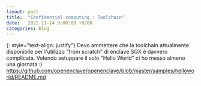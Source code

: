 ```yaml
---
layout: post
title:  "Confidential computing : Toolchain"
date:   2022-11-14 9:00:00 +0200
categories: blog
---
```

{: style="text-align: justify"}
Devo ammettere che la toolchain attualmente disponibile per l'utilizzo "from scratch" di enclave SGX è davvero complicata. Volendo setuppare il solo "Hello World" ci ho messo almeno una giornata :) https://github.com/openenclave/openenclave/blob/master/samples/helloworld/README.md